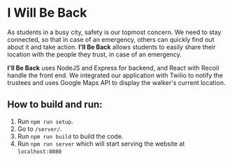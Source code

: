 # I Will Be Back

As students in a busy city, safety is our topmost concern. We need to stay connected, so that in case of an emergency,
others can quickly find out about it and take action. **I'll Be Back** allows students to easily share their location
with the people they trust, in case of an emergency.

**I'll Be Back** uses NodeJS and Express for backend, and React with Recoil handle the front end. We integrated our
application with Twilio to notify the trustees and uses Google Maps API to display the walker's current location.

## How to build and run:

1. Run `npm run setup`.
2. Go to `/server/`.
3. Run `npm run build` to build the code.
4. Run `npm run server` which will start serving the website at `localhost:8080`
